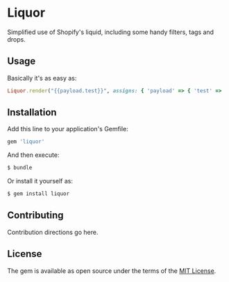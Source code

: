 # Liquor
Simplified use of Shopify's liquid, including some handy filters, tags and drops. 

## Usage
Basically it's as easy as:

```ruby
Liquor.render("{{payload.test}}", assigns: { 'payload' => { 'test' => 'blah' } })
```

## Installation
Add this line to your application's Gemfile:

```ruby
gem 'liquor'
```

And then execute:
```bash
$ bundle
```

Or install it yourself as:
```bash
$ gem install liquor
```

## Contributing
Contribution directions go here.

## License
The gem is available as open source under the terms of the [MIT License](https://opensource.org/licenses/MIT).
